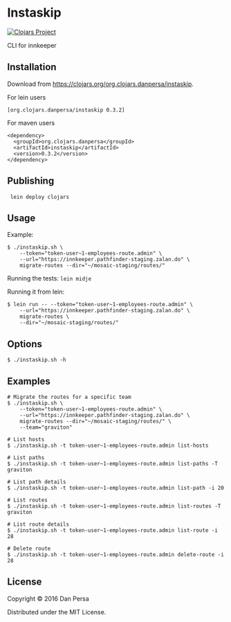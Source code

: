 # Instaskip


[![Clojars Project](https://img.shields.io/clojars/v/org.clojars.danpersa/instaskip.svg)](https://clojars.org/org.clojars.danpersa/instaskip)

CLI for innkeeper

## Installation

Download from https://clojars.org/org.clojars.danpersa/instaskip.

For lein users

    [org.clojars.danpersa/instaskip 0.3.2]

For maven users

    <dependency>
      <groupId>org.clojars.danpersa</groupId>
      <artifactId>instaskip</artifactId>
      <version>0.3.2</version>
    </dependency>

## Publishing

     lein deploy clojars

## Usage

Example:

    $ ./instaskip.sh \
        --token="token-user~1-employees-route.admin" \
        --url="https://innkeeper.pathfinder-staging.zalan.do" \
        migrate-routes --dir="~/mosaic-staging/routes/"

Running the tests: `lein midje`

Running it from lein:

    $ lein run -- --token="token-user~1-employees-route.admin" \
        --url="https://innkeeper.pathfinder-staging.zalan.do" \
        migrate-routes \
        --dir="~/mosaic-staging/routes/"

## Options

    $ ./instaskip.sh -h

## Examples

    # Migrate the routes for a specific team
    $ ./instaskip.sh \
        --token="token-user~1-employees-route.admin" \
        --url="https://innkeeper.pathfinder-staging.zalan.do" \
        migrate-routes --dir="~/mosaic-staging/routes/" \
        --team="graviton"

    # List hosts
    $ ./instaskip.sh -t token-user~1-employees-route.admin list-hosts

    # List paths
    $ ./instaskip.sh -t token-user~1-employees-route.admin list-paths -T graviton

    # List path details
    $ ./instaskip.sh -t token-user~1-employees-route.admin list-path -i 20

    # List routes
    $ ./instaskip.sh -t token-user~1-employees-route.admin list-routes -T graviton

    # List route details
    $ ./instaskip.sh -t token-user~1-employees-route.admin list-route -i 28

    # Delete route
    $ ./instaskip.sh -t token-user~1-employees-route.admin delete-route -i 28

## License

Copyright © 2016 Dan Persa

Distributed under the MIT License.
